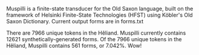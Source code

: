 Muspilli is a finite-state transducer for the Old Saxon language, built on the framework of Helsinki Finite-State Technologies (HFST) using Köbler's Old Saxon Dictionary.
Current output forms are in forms.txt


There are 7966 unique tokens in the Hêliand.
Muspilli currently contains 12621 synthetically-generated forms.
Of the 7966 unique tokens in the Hêliand, Muspilli contains 561 forms, or 7.042%. Wow!
